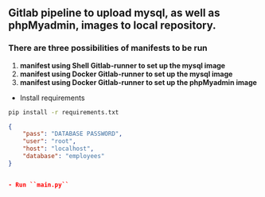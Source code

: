 
## Gitlab pipeline to upload mysql, as well as phpMyadmin, images to local repository.

### There are three possibilities of manifests to be run

1. **manifest using Shell Gitlab-runner to set up the mysql image** 
2. **manifest using Docker Gitlab-runner to set up the mysql image** 
3. **manifest using Docker Gitlab-runner to set up the phpMyadmin image** 




- Install requirements
```sh
pip install -r requirements.txt
```


```json
{
    "pass": "DATABASE PASSWORD",
    "user": "root",
    "host": "localhost",
    "database": "employees"
}


- Run ``main.py``

